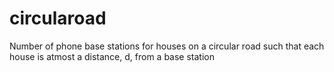 # circularoad
Number of phone base stations for houses on a circular road such that each house is atmost a distance, d, from a base
station
